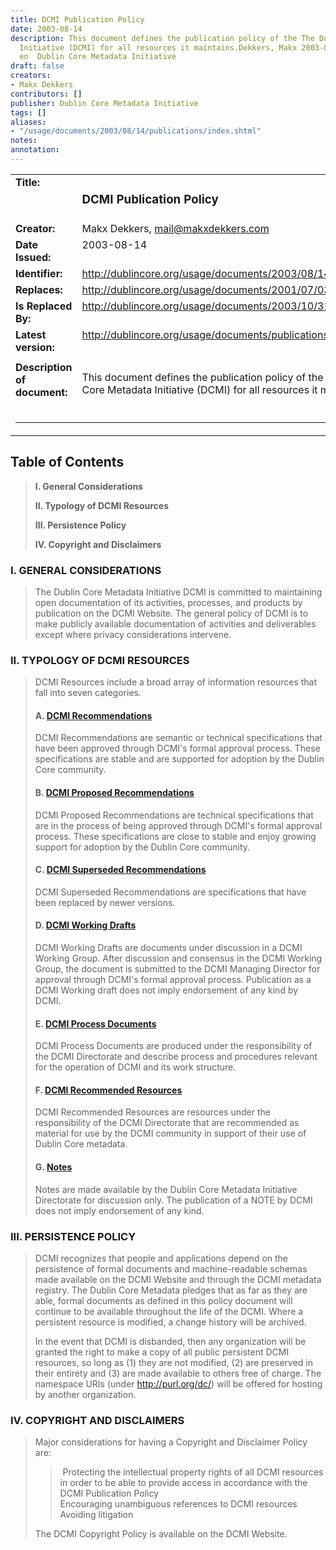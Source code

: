 ```yaml
---
title: DCMI Publication Policy
date: 2003-08-14
description: This document defines the publication policy of the The Dublin Core Metadata
  Initiative (DCMI) for all resources it maintains.Dekkers, Makx 2003-08-14 text/html
  en  Dublin Core Metadata Initiative
draft: false
creators:
- Makx Dekkers
contributors: []
publisher: Dublin Core Metadata Initiative
tags: []
aliases:
- "/usage/documents/2003/08/14/publications/index.shtml"
notes: 
annotation: 
---
```


<!--#include virtual="/ssi/header.shtml" --><table summary="A layout table with descriptive information about this document." border="0" width="100%" cellspacing="0" cellpadding="2">
  <tr>
    <td align="right" valign="top" width="23%" height="30">
      <div align="left"> <strong>Title:</strong> </div>
    </td>
    <td align="right" valign="top" width="77%" height="30">
      <div align="left">
        <h3>DCMI Publication Policy</h3>
      </div>
    </td>
  </tr>
  <tr>
    <td align="right" valign="top" width="23%">
      <div align="left">
        <strong>Creator:</strong> </div>
    </td>
    <td align="right" valign="top" width="77%">
      <div align="left">Makx Dekkers, <a href="mailto:mail@makxdekkers.com">mail@makxdekkers.com</a>
      </div>
    </td>
  </tr>
  <tr>
    <td align="right" valign="top" width="23%">
      <div align="left"> <strong>Date Issued:</strong> </div>
    </td>
    <td align="right" valign="top" width="77%">
      <div align="left"> 2003-08-14</div>
    </td>
  </tr>
  <tr>
    <td align="right" valign="top" width="23%" height="22">
      <div align="left"> <strong>Identifier:</strong> </div>
    </td>
    <td align="right" valign="top" width="77%" height="22">
      <div align="left"> <a href="/usage/documents/2003/08/14/publications/">http://dublincore.org/usage/documents/2003/08/14/publications/ 
        </a>
      </div>
    </td>
  </tr>
  <tr>
    <td align="right" valign="top" width="23%">
      <div align="left"> <strong>Replaces:</strong> </div>
    </td>
    <td align="right" valign="top" width="77%">
      <div align="left"> <a href="/usage/documents/2001/07/03/publications/">http://dublincore.org/usage/documents/2001/07/03/publications/ 
        </a>
      </div>
    </td>
  </tr>
  <tr>
    <td align="right" valign="top" width="23%">
      <div align="left"> <strong>Is Replaced By:</strong> </div>
    </td>
    <td align="right" valign="top" width="77%">
      <div align="left">
        <a href="/usage/documents/2003/10/31/publications/">http://dublincore.org/usage/documents/2003/10/31/publications/ 
        </a> </div>
    </td>
  </tr>
  <tr>
    <td align="right" valign="top" width="23%">
      <div align="left"> <strong>Latest version:</strong> </div>
    </td>
    <td align="right" valign="top" width="77%">
      <div align="left"> <a href="/usage/documents/publications/">http://dublincore.org/usage/documents/publications/</a>
      </div>
    </td>
  </tr>
  <tr>
    <td width="23%" valign="top"> </td>
    <td width="77%" valign="top"> </td>
  </tr>
  <tr>
    <td valign="top" width="23%" height="82"> <strong>Description of document:</strong>
    </td>
    <td valign="top" width="77%" height="82">
      <p>This document defines the publication policy of the The Dublin Core Metadata Initiative 
        (DCMI) for all resources it maintains.</p>
    </td>
  </tr>
  <tr>
    <td valign="top" colspan="2">
      <hr>
    </td>
  </tr>
</table>

## Table of Contents
> **I. General Considerations**
> 
> **II. Typology of DCMI Resources**
> 
> **III. Persistence Policy**
> 
> **IV. Copyright and Disclaimers**
### <a name="general"></a> 

### I. GENERAL CONSIDERATIONS
> The Dublin Core Metadata Initiative DCMI is committed to maintaining open documentation of its activities, processes, and products by publication on the DCMI Website. The general policy of DCMI is to make publicly available documentation of activities and deliverables except where privacy considerations intervene.
### <a name="typology"></a> 

### II. TYPOLOGY OF DCMI RESOURCES
> DCMI Resources include a broad array of information resources that fall into seven categories.&nbsp;
> 
> #### A. [DCMI Recommendations](/documents/#recommendations)
> 
> DCMI Recommendations are semantic or technical specifications that have been approved through DCMI's formal approval process. These specifications are stable and are supported for adoption by the Dublin Core community.
> 
> #### B. [DCMI Proposed Recommendations](/documents/#proposedrecommendations)
> 
> DCMI Proposed Recommendations are technical specifications that are in the process of being approved through DCMI's formal approval process. These specifications are close to stable and enjoy growing support for adoption by the Dublin Core community.
> 
> #### C. [DCMI Superseded Recommendations](/documents/#supersededrecommendations)
> 
> DCMI Superseded Recommendations are specifications that have been replaced by newer versions.
> 
> #### D. [DCMI Working Drafts](/documents/#workingdrafts)
> 
> DCMI Working Drafts are documents under discussion in a DCMI Working Group. After discussion and consensus in the DCMI Working Group, the document is submitted to the DCMI Managing Director for approval through DCMI's formal approval process. Publication as a DCMI Working draft does not imply endorsement of any kind by DCMI.
> 
> #### E. [DCMI Process Documents](/documents/#processdocuments)
> 
> DCMI Process Documents are produced under the responsibility of the DCMI Directorate and describe process and procedures relevant for the operation of DCMI and its work structure.
> 
> #### F. [DCMI Recommended Resources](/documents/#recommendedresources)
> 
> DCMI Recommended Resources are resources under the responsibility of the DCMI Directorate that are recommended as material for use by the DCMI community in support of their use of Dublin Core metadata.
> 
> #### G. [Notes](/documents/#notes)
> 
> Notes are made available by the Dublin Core Metadata Initiative Directorate for discussion only. The publication of a NOTE by DCMI does not imply endorsement of any kind.&nbsp;
### <a name="persistence"></a> 

### III. PERSISTENCE POLICY
> DCMI recognizes that people and applications depend on the persistence of formal documents and machine-readable schemas made available on the DCMI Website and through the DCMI metadata registry. The Dublin Core Metadata pledges that as far as they are able, formal documents as defined in this policy document will continue to be available throughout the life of the DCMI. Where a persistent resource is modified, a change history will be archived.
> 
> In the event that DCMI is disbanded, then any organization will be granted the right to make a copy of all public persistent DCMI resources, so long as (1) they are not modified, (2) are preserved in their entirety and (3) are made available to others free of charge. The namespace URIs (under http://purl.org/dc/) will be offered for hosting by another organization.
### <a name="copyright"></a> 

### IV. COPYRIGHT AND DISCLAIMERS
> Major considerations for having a Copyright and Disclaimer Policy are:
> 
> > ­ Protecting the intellectual property rights of all DCMI resources in order to be able to provide access in accordance with the DCMI Publication Policy  
> > ­ Encouraging unambiguous references to DCMI resources  
> > ­ Avoiding litigation
> 
> The DCMI Copyright Policy is available on the DCMI Website.<!--#include virtual="/ssi/footer.shtml" -->
